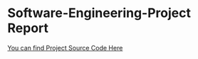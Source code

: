 # Software-Engineering-Project Report

[You can find Project Source Code Here](https://github.com/nexus-hash/DotManage)

